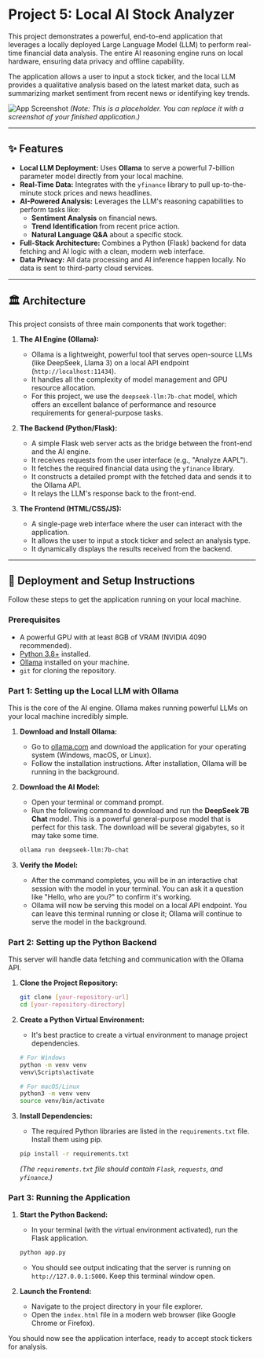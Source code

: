 # Project 5: Local AI Stock Analyzer

This project demonstrates a powerful, end-to-end application that leverages a locally deployed Large Language Model (LLM) to perform real-time financial data analysis. The entire AI reasoning engine runs on local hardware, ensuring data privacy and offline capability.

The application allows a user to input a stock ticker, and the local LLM provides a qualitative analysis based on the latest market data, such as summarizing market sentiment from recent news or identifying key trends.

![App Screenshot](https://placehold.co/800x500/1f2937/ffffff?text=App+Screenshot+Placeholder)
*(Note: This is a placeholder. You can replace it with a screenshot of your finished application.)*

---

## ✨ Features

* **Local LLM Deployment:** Uses **Ollama** to serve a powerful 7-billion parameter model directly from your local machine.
* **Real-Time Data:** Integrates with the `yfinance` library to pull up-to-the-minute stock prices and news headlines.
* **AI-Powered Analysis:** Leverages the LLM's reasoning capabilities to perform tasks like:
    * **Sentiment Analysis** on financial news.
    * **Trend Identification** from recent price action.
    * **Natural Language Q&A** about a specific stock.
* **Full-Stack Architecture:** Combines a Python (Flask) backend for data fetching and AI logic with a clean, modern web interface.
* **Data Privacy:** All data processing and AI inference happen locally. No data is sent to third-party cloud services.

---

## 🏛️ Architecture

This project consists of three main components that work together:

1.  **The AI Engine (Ollama):**
    * Ollama is a lightweight, powerful tool that serves open-source LLMs (like DeepSeek, Llama 3) on a local API endpoint (`http://localhost:11434`).
    * It handles all the complexity of model management and GPU resource allocation.
    * For this project, we use the `deepseek-llm:7b-chat` model, which offers an excellent balance of performance and resource requirements for general-purpose tasks.

2.  **The Backend (Python/Flask):**
    * A simple Flask web server acts as the bridge between the front-end and the AI engine.
    * It receives requests from the user interface (e.g., "Analyze AAPL").
    * It fetches the required financial data using the `yfinance` library.
    * It constructs a detailed prompt with the fetched data and sends it to the Ollama API.
    * It relays the LLM's response back to the front-end.

3.  **The Frontend (HTML/CSS/JS):**
    * A single-page web interface where the user can interact with the application.
    * It allows the user to input a stock ticker and select an analysis type.
    * It dynamically displays the results received from the backend.

---

## 🚀 Deployment and Setup Instructions

Follow these steps to get the application running on your local machine.

### Prerequisites

* A powerful GPU with at least 8GB of VRAM (NVIDIA 4090 recommended).
* [Python 3.8+](https://www.python.org/downloads/) installed.
* [Ollama](https://ollama.com/) installed on your machine.
* `git` for cloning the repository.

### Part 1: Setting up the Local LLM with Ollama

This is the core of the AI engine. Ollama makes running powerful LLMs on your local machine incredibly simple.

1.  **Download and Install Ollama:**
    * Go to [ollama.com](https://ollama.com/) and download the application for your operating system (Windows, macOS, or Linux).
    * Follow the installation instructions. After installation, Ollama will be running in the background.

2.  **Download the AI Model:**
    * Open your terminal or command prompt.
    * Run the following command to download and run the **DeepSeek 7B Chat** model. This is a powerful general-purpose model that is perfect for this task. The download will be several gigabytes, so it may take some time.

    ```bash
    ollama run deepseek-llm:7b-chat
    ```

3.  **Verify the Model:**
    * After the command completes, you will be in an interactive chat session with the model in your terminal. You can ask it a question like "Hello, who are you?" to confirm it's working.
    * Ollama will now be serving this model on a local API endpoint. You can leave this terminal running or close it; Ollama will continue to serve the model in the background.

### Part 2: Setting up the Python Backend

This server will handle data fetching and communication with the Ollama API.

1.  **Clone the Project Repository:**
    ```bash
    git clone [your-repository-url]
    cd [your-repository-directory]
    ```

2.  **Create a Python Virtual Environment:**
    * It's best practice to create a virtual environment to manage project dependencies.
    ```bash
    # For Windows
    python -m venv venv
    venv\Scripts\activate

    # For macOS/Linux
    python3 -m venv venv
    source venv/bin/activate
    ```

3.  **Install Dependencies:**
    * The required Python libraries are listed in the `requirements.txt` file. Install them using pip.
    ```bash
    pip install -r requirements.txt
    ```
    *(The `requirements.txt` file should contain `Flask`, `requests`, and `yfinance`.)*

### Part 3: Running the Application

1.  **Start the Python Backend:**
    * In your terminal (with the virtual environment activated), run the Flask application.
    ```bash
    python app.py
    ```
    * You should see output indicating that the server is running on `http://127.0.0.1:5000`. Keep this terminal window open.

2.  **Launch the Frontend:**
    * Navigate to the project directory in your file explorer.
    * Open the `index.html` file in a modern web browser (like Google Chrome or Firefox).

You should now see the application interface, ready to accept stock tickers for analysis.
